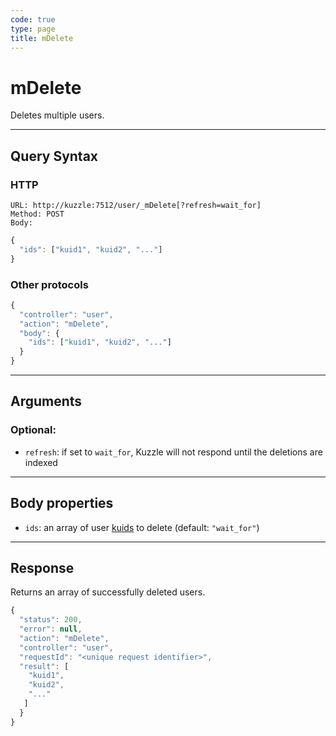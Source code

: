 ```yaml
---
code: true
type: page
title: mDelete
---
```


# mDelete

<SinceBadge version="auto-version"/>

Deletes multiple users.

---

## Query Syntax

### HTTP

```http
URL: http://kuzzle:7512/user/_mDelete[?refresh=wait_for]
Method: POST
Body:
```

```js
{
  "ids": ["kuid1", "kuid2", "..."]
}
```

### Other protocols

```js
{
  "controller": "user",
  "action": "mDelete",
  "body": {
    "ids": ["kuid1", "kuid2", "..."]
  }
}
```

---

## Arguments

### Optional:

- `refresh`: if set to `wait_for`, Kuzzle will not respond until the deletions are indexed

---

## Body properties

- `ids`: an array of user [kuids](/core/2/guides/main-concepts/authentication#kuzzle-user-identifier-kuid) to delete (default: `"wait_for"`)

---

## Response

Returns an array of successfully deleted users.

```js
{
  "status": 200,
  "error": null,
  "action": "mDelete",
  "controller": "user",
  "requestId": "<unique request identifier>",
  "result": [
    "kuid1",
    "kuid2",
    "..."
   ]
  }
}
```
